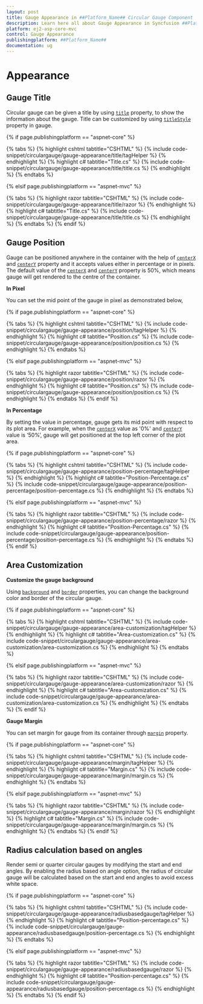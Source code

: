 ```yaml
---
layout: post
title: Gauge Appearance in ##Platform_Name## Circular Gauge Component
description: Learn here all about Gauge Appearance in Syncfusion ##Platform_Name## Circular Gauge component of Syncfusion Essential JS 2 and more.
platform: ej2-asp-core-mvc
control: Gauge Appearance
publishingplatform: ##Platform_Name##
documentation: ug
---
```


# Appearance

## Gauge Title

Circular gauge can be given a title by using [`title`](https://help.syncfusion.com/cr/aspnetcore-js2/Syncfusion.EJ2.CircularGauge.CircularGauge.html#Syncfusion_EJ2_CircularGauge_CircularGauge_Title) property, to show the information about the gauge.
Title can be customized by using [`titleStyle`](https://help.syncfusion.com/cr/aspnetcore-js2/Syncfusion.EJ2.CircularGauge.CircularGauge.html#Syncfusion_EJ2_CircularGauge_CircularGauge_TitleStyle) property in gauge.

{% if page.publishingplatform == "aspnet-core" %}

{% tabs %}
{% highlight cshtml tabtitle="CSHTML" %}
{% include code-snippet/circulargauge/gauge-appearance/title/tagHelper %}
{% endhighlight %}
{% highlight c# tabtitle="Title.cs" %}
{% include code-snippet/circulargauge/gauge-appearance/title/title.cs %}
{% endhighlight %}
{% endtabs %}

{% elsif page.publishingplatform == "aspnet-mvc" %}

{% tabs %}
{% highlight razor tabtitle="CSHTML" %}
{% include code-snippet/circulargauge/gauge-appearance/title/razor %}
{% endhighlight %}
{% highlight c# tabtitle="Title.cs" %}
{% include code-snippet/circulargauge/gauge-appearance/title/title.cs %}
{% endhighlight %}
{% endtabs %}
{% endif %}



## Gauge Position

<!-- markdownlint-disable MD036 -->

Gauge can be positioned anywhere in the container with the help of
[`centerX`](https://help.syncfusion.com/cr/aspnetcore-js2/Syncfusion.EJ2.CircularGauge.CircularGauge.html#Syncfusion_EJ2_CircularGauge_CircularGauge_CenterX) and
[`centerY`](https://help.syncfusion.com/cr/aspnetcore-js2/Syncfusion.EJ2.CircularGauge.CircularGauge.html#Syncfusion_EJ2_CircularGauge_CircularGauge_CenterY)
property and it accepts values either in percentage or in pixels.
The default value of the [`centerX`](https://help.syncfusion.com/cr/aspnetcore-js2/Syncfusion.EJ2.CircularGauge.CircularGauge.html#Syncfusion_EJ2_CircularGauge_CircularGauge_CenterX) and
[`centerY`](https://help.syncfusion.com/cr/aspnetcore-js2/Syncfusion.EJ2.CircularGauge.CircularGauge.html#Syncfusion_EJ2_CircularGauge_CircularGauge_CenterY) property is 50%, which means gauge will get rendered to the centre of the container.

**In Pixel**

You can set the mid point of the gauge in pixel as demonstrated below,

{% if page.publishingplatform == "aspnet-core" %}

{% tabs %}
{% highlight cshtml tabtitle="CSHTML" %}
{% include code-snippet/circulargauge/gauge-appearance/position/tagHelper %}
{% endhighlight %}
{% highlight c# tabtitle="Position.cs" %}
{% include code-snippet/circulargauge/gauge-appearance/position/position.cs %}
{% endhighlight %}
{% endtabs %}

{% elsif page.publishingplatform == "aspnet-mvc" %}

{% tabs %}
{% highlight razor tabtitle="CSHTML" %}
{% include code-snippet/circulargauge/gauge-appearance/position/razor %}
{% endhighlight %}
{% highlight c# tabtitle="Position.cs" %}
{% include code-snippet/circulargauge/gauge-appearance/position/position.cs %}
{% endhighlight %}
{% endtabs %}
{% endif %}



**In Percentage**

By setting the value in percentage, gauge gets its mid point with respect to its plot area.
For example, when the [`centerX`](https://help.syncfusion.com/cr/aspnetcore-js2/Syncfusion.EJ2.CircularGauge.CircularGauge.html#Syncfusion_EJ2_CircularGauge_CircularGauge_CenterX)
value as '0%' and [`centerY`](https://help.syncfusion.com/cr/aspnetcore-js2/Syncfusion.EJ2.CircularGauge.CircularGauge.html#Syncfusion_EJ2_CircularGauge_CircularGauge_CenterY) value is ‘50%’, gauge will get positioned at the top left corner of the plot area.

{% if page.publishingplatform == "aspnet-core" %}

{% tabs %}
{% highlight cshtml tabtitle="CSHTML" %}
{% include code-snippet/circulargauge/gauge-appearance/position-percentage/tagHelper %}
{% endhighlight %}
{% highlight c# tabtitle="Position-Percentage.cs" %}
{% include code-snippet/circulargauge/gauge-appearance/position-percentage/position-percentage.cs %}
{% endhighlight %}
{% endtabs %}

{% elsif page.publishingplatform == "aspnet-mvc" %}

{% tabs %}
{% highlight razor tabtitle="CSHTML" %}
{% include code-snippet/circulargauge/gauge-appearance/position-percentage/razor %}
{% endhighlight %}
{% highlight c# tabtitle="Position-Percentage.cs" %}
{% include code-snippet/circulargauge/gauge-appearance/position-percentage/position-percentage.cs %}
{% endhighlight %}
{% endtabs %}
{% endif %}



## Area Customization

**Customize the gauge background**

Using [`background`](https://help.syncfusion.com/cr/aspnetcore-js2/Syncfusion.EJ2.CircularGauge.CircularGauge.html#Syncfusion_EJ2_CircularGauge_CircularGauge_Background) and
[`border`](https://help.syncfusion.com/cr/aspnetcore-js2/Syncfusion.EJ2.CircularGauge.CircularGauge.html#Syncfusion_EJ2_CircularGauge_CircularGauge_Border) properties, you can change the background color and border of the circular gauge.

{% if page.publishingplatform == "aspnet-core" %}

{% tabs %}
{% highlight cshtml tabtitle="CSHTML" %}
{% include code-snippet/circulargauge/gauge-appearance/area-customization/tagHelper %}
{% endhighlight %}
{% highlight c# tabtitle="Area-customization.cs" %}
{% include code-snippet/circulargauge/gauge-appearance/area-customization/area-customization.cs %}
{% endhighlight %}
{% endtabs %}

{% elsif page.publishingplatform == "aspnet-mvc" %}

{% tabs %}
{% highlight razor tabtitle="CSHTML" %}
{% include code-snippet/circulargauge/gauge-appearance/area-customization/razor %}
{% endhighlight %}
{% highlight c# tabtitle="Area-customization.cs" %}
{% include code-snippet/circulargauge/gauge-appearance/area-customization/area-customization.cs %}
{% endhighlight %}
{% endtabs %}
{% endif %}



**Gauge Margin**

You can set margin for gauge from its container through
[`margin`](https://help.syncfusion.com/cr/aspnetcore-js2/Syncfusion.EJ2.CircularGauge.CircularGauge.html#Syncfusion_EJ2_CircularGauge_CircularGauge_Margin) property.

{% if page.publishingplatform == "aspnet-core" %}

{% tabs %}
{% highlight cshtml tabtitle="CSHTML" %}
{% include code-snippet/circulargauge/gauge-appearance/margin/tagHelper %}
{% endhighlight %}
{% highlight c# tabtitle="Margin.cs" %}
{% include code-snippet/circulargauge/gauge-appearance/margin/margin.cs %}
{% endhighlight %}
{% endtabs %}

{% elsif page.publishingplatform == "aspnet-mvc" %}

{% tabs %}
{% highlight razor tabtitle="CSHTML" %}
{% include code-snippet/circulargauge/gauge-appearance/margin/razor %}
{% endhighlight %}
{% highlight c# tabtitle="Margin.cs" %}
{% include code-snippet/circulargauge/gauge-appearance/margin/margin.cs %}
{% endhighlight %}
{% endtabs %}
{% endif %}



## Radius calculation based on angles

Render semi or quarter circular gauges by modifying the start and end angles. By enabling the radius based on angle option, the radius of circular gauge will be calculated based on the start and end angles to avoid excess white space.

{% if page.publishingplatform == "aspnet-core" %}

{% tabs %}
{% highlight cshtml tabtitle="CSHTML" %}
{% include code-snippet/circulargauge/gauge-appearance/radiusbasedgauge/tagHelper %}
{% endhighlight %}
{% highlight c# tabtitle="Position-percentage.cs" %}
{% include code-snippet/circulargauge/gauge-appearance/radiusbasedgauge/position-percentage.cs %}
{% endhighlight %}
{% endtabs %}

{% elsif page.publishingplatform == "aspnet-mvc" %}

{% tabs %}
{% highlight razor tabtitle="CSHTML" %}
{% include code-snippet/circulargauge/gauge-appearance/radiusbasedgauge/razor %}
{% endhighlight %}
{% highlight c# tabtitle="Position-percentage.cs" %}
{% include code-snippet/circulargauge/gauge-appearance/radiusbasedgauge/position-percentage.cs %}
{% endhighlight %}
{% endtabs %}
{% endif %}

